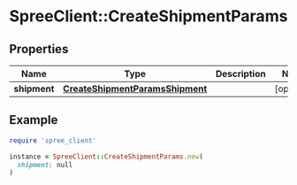# SpreeClient::CreateShipmentParams

## Properties

| Name | Type | Description | Notes |
| ---- | ---- | ----------- | ----- |
| **shipment** | [**CreateShipmentParamsShipment**](CreateShipmentParamsShipment.md) |  | [optional] |

## Example

```ruby
require 'spree_client'

instance = SpreeClient::CreateShipmentParams.new(
  shipment: null
)
```

